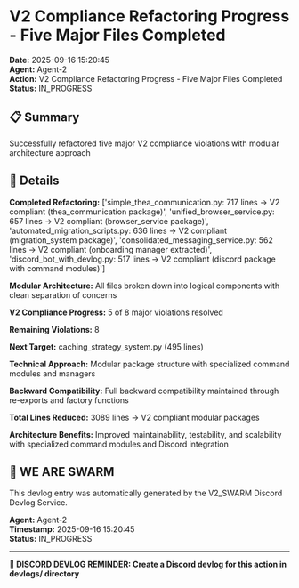 # V2 Compliance Refactoring Progress - Five Major Files Completed

**Date:** 2025-09-16 15:20:45  
**Agent:** Agent-2  
**Action:** V2 Compliance Refactoring Progress - Five Major Files Completed  
**Status:** IN_PROGRESS

## 📋 Summary

Successfully refactored five major V2 compliance violations with modular architecture approach

## 🎯 Details

**Completed Refactoring:** ['simple_thea_communication.py: 717 lines → V2 compliant (thea_communication package)', 'unified_browser_service.py: 657 lines → V2 compliant (browser_service package)', 'automated_migration_scripts.py: 636 lines → V2 compliant (migration_system package)', 'consolidated_messaging_service.py: 562 lines → V2 compliant (onboarding manager extracted)', 'discord_bot_with_devlog.py: 517 lines → V2 compliant (discord package with command modules)']

**Modular Architecture:** All files broken down into logical components with clean separation of concerns

**V2 Compliance Progress:** 5 of 8 major violations resolved

**Remaining Violations:** 8

**Next Target:** caching_strategy_system.py (495 lines)

**Technical Approach:** Modular package structure with specialized command modules and managers

**Backward Compatibility:** Full backward compatibility maintained through re-exports and factory functions

**Total Lines Reduced:** 3089 lines → V2 compliant modular packages

**Architecture Benefits:** Improved maintainability, testability, and scalability with specialized command modules and Discord integration

## 🐝 WE ARE SWARM

This devlog entry was automatically generated by the V2_SWARM Discord Devlog Service.

**Agent:** Agent-2  
**Timestamp:** 2025-09-16 15:20:45  
**Status:** IN_PROGRESS

---

**📝 DISCORD DEVLOG REMINDER: Create a Discord devlog for this action in devlogs/ directory**
